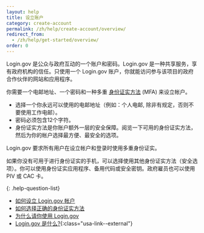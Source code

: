 ```yaml
---
layout: help
title: 设立账户
category: create-account
permalink: /zh/help/create-account/overview/
redirect_from:
  - /zh/help/get-started/overview/
order: 0
---
```


Login.gov 是公众与政府互动的一个账户和密码。Login.gov 是一种共享服务，享有政府机构的信任。只使用一个 Login.gov 账户，你就能访问参与该项目的政府合作伙伴的网站和应用程序。

你需要一个电邮地址、一个密码和一种多重 [身份证实方法](/zh/help/help/create-account/authentication-methods/) (MFA) 来设立帐户。

- 选择一个你永远可以使用的电邮地址（例如：个人电邮, 除非有规定，否则不要使用工作电邮）。
- 密码必须包含12个字符。
- 身份证实方法是你账户额外一层的安全保障。阅览一下可用的身份证实方法，然后为你的帐户选择最方便、最安全的选项。

Login.gov 要求所有用户在设立帐户和登录时使用多重身份证实。

如果你没有可用于进行身份证实的手机，可以选择使用其他身份证实方法（安全选项）。你可以使用身份证实应用程序、备用代码或安全密钥。政府雇员也可以使用 PIV 或 CAC 卡。

{: .help-question-list}

* [如何设立 Login.gov 帐户](/zh/help/create-account/how-do-i-create-an-account/)
* [如何选择正确的身份证实方法](/zh/help/help/create-account/authentication-methods/)
* [为什么请你使用 Login.gov](/zh/what-is-login/)
* [Login.gov 是什么?](https://www.youtube.com/watch?v=ayDtFd5Ugyk){:class="usa-link--external"}
